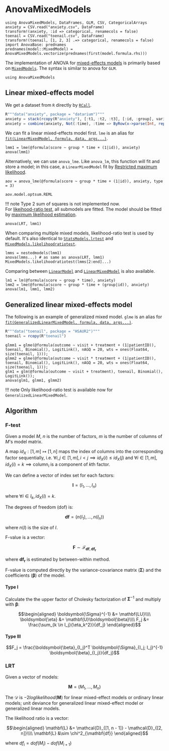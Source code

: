 # AnovaMixedModels
```@setup mm
using AnovaMixedModels, DataFrames, GLM, CSV, CategoricalArrays
anxiety = CSV.read("anxiety.csv", DataFrame)
transform!(anxiety, :id => categorical, renamecols = false)
toenail = CSV.read("toenail.csv", DataFrame)
transform!(toenail, [1, 2, 3] .=> categorical, renamecols = false)
import AnovaBase: prednames
prednames(model::MixedModel) = AnovaMixedModels.vectorize(prednames(first(model.formula.rhs)))
```
The implementation of ANOVA for [mixed-effects models](https://en.wikipedia.org/wiki/Mixed_model) is primarily based on [`MixedModels`](https://juliastats.org/MixedModels.jl/stable/). The syntax is similar to anova for `GLM`.   
```@example mm
using AnovaMixedModels
```
## Linear mixed-effects model
We get a dataset from `R` directly by [`RCall`](https://juliainterop.github.io/RCall.jl/stable/).
```julia
R"""data("anxiety", package = "datarium")"""
anxiety = stack(rcopy(R"anxiety"), [:t1, :t2, :t3], [:id, :group], variable_name = :time, value_name = :score)
anxiety = combine(anxiety, Not(:time), :time => ByRow(x->parse(Int, replace(String(x), "t"=>""))) => :time)
```
We can fit a linear mixed-effects model first. `lme` is an alias for [`fit(LinearMixedModel, formula, data, args...)`](https://juliastats.org/MixedModels.jl/stable/constructors/#Examples-of-linear-mixed-effects-model-fits).
```@example mm
lmm1 = lme(@formula(score ~ group * time + (1|id)), anxiety)
anova(lmm1)
```
Alternatively, we can use `anova_lme`. Like `anova_lm`, this function will fit and store a model; in this case, a `LinearMixedModel` fit by [Restricted maximum likelihood](https://en.wikipedia.org/wiki/Restricted_maximum_likelihood).
```@example mm
aov = anova_lme(@formula(score ~ group * time + (1|id)), anxiety, type = 3)
```
```@example mm
aov.model.optsum.REML
```
!!! note
    Type 2 sum of squares is not implemented now.  
For [likeihood-ratio test](https://en.wikipedia.org/wiki/Likelihood-ratio_test), all submodels are fitted. The model should be fitted by [maximum likelihood estimation](https://en.wikipedia.org/wiki/Maximum_likelihood_estimation).
```@example mm
anova(LRT, lmm1)
```
When comparing multiple mixed models, likelihood-ratio test is used by default. 
It's also identical to [`StatsModels.lrtest`](https://juliastats.org/StatsModels.jl/stable/api/#StatsModels.lrtest) and [`MixedModels.likelihoodratiotest`](https://juliastats.org/MixedModels.jl/stable/api/#MixedModels.LikelihoodRatioTest).
```@example mm
lmms = nestedmodels(lmm1)
anova(lmms...) # as same as anova(LRT, lmm1)
MixedModels.likelihoodratiotest(lmms[2:end]...)
``` 
Comparing between [`LinearModel`](https://juliastats.org/GLM.jl/stable/api/#GLM.LinearModel) and [`LinearMixedModel`](https://juliastats.org/MixedModels.jl/stable/api/#MixedModels.LinearMixedModel) is also available.
```@example mm
lm1 = lm(@formula(score ~ group * time), anxiety)
lmm2 = lme(@formula(score ~ group * time + (group|id)), anxiety)
anova(lm1, lmm1, lmm2)
```
## Generalized linear mixed-effects model
The following is an example of generalized mixed model. `glme` is an alias for [`fit(GeneralizedLinearMixedModel, formula, data, args...)`](https://juliastats.org/MixedModels.jl/stable/constructors/#Fitting-generalized-linear-mixed-models).
```julia
R"""data("toenail", package = "HSAUR2")"""
toenail = rcopy(R"toenail")
```
```@example mm
glmm1 = glme(@formula(outcome ~ visit + treatment + (1|patientID)), toenail, Binomial(), LogitLink(), nAGQ = 20, wts = ones(Float64, size(toenail, 1)));
glmm2 = glme(@formula(outcome ~ visit * treatment + (1|patientID)), toenail, Binomial(), LogitLink(), nAGQ = 20, wts = ones(Float64, size(toenail, 1)));
glm1 = glm(@formula(outcome ~ visit + treatment), toenail, Binomial(), LogitLink());
anova(glm1, glmm1, glmm2)
```
!!! note
    Only likelihood-ratio test is available now for `GeneralizedLinearMixedModel`.

## Algorithm
### F-test
Given a model $M$, $n$ is the number of factors, $m$ is the number of columns of $M$'s model matrix.

A map $id_X: [1, m] \mapsto [1, n]$ maps the index of columns into the corresponding factor sequentially, i.e. $\forall i, j \in [1, m], i \lt j \implies id_X(i) \leq id_X(j)$ and $\forall i \in [1, m], id_X(i) = k \implies \text{column}_i \text{ is a component of } k\text{th factor}$.

We can define a vector of index set for each factors:
```math
\mathbf{I} = (I_1, ..., I_n)
```
where $\forall i \in I_k, id_X(i) = k$.

The degrees of freedom (dof) is:
```math
\mathbf{df} = (n(I_1), ..., n(I_n))
```
where $n(I)$ is the size of $I$.

F-value is a vector:
```math
\mathbf{F} \sim \mathcal{F}_{\mathbf{df}, \mathbf{df_r}}
```
where $\mathbf{df_r}$ is estimated by between-within method.

F-value is computed directly by the variance-covariance matrix ($\boldsymbol \Sigma$) and the coefficients ($\boldsymbol \beta$) of the model. 
#### Type I
Calculate the the upper factor of Cholesky factorization of $\boldsymbol \Sigma^{-1}$ and multiply with $\boldsymbol \beta$:
```math
\begin{aligned}
    \boldsymbol{\Sigma}^{-1} &= \mathbf{LU}\\\\
    \boldsymbol{\eta} &= \mathbf{U}\boldsymbol{\beta}\\\\
    F_j &= \frac{\sum_{k \in I_j}{\eta_k^2}}{df_j}
\end{aligned}
```

#### Type III
```math
F_j = \frac{\boldsymbol{\beta}_{I_j}^T \boldsymbol{\Sigma}_{I_j; I_j}^{-1} \boldsymbol{\beta}_{I_j}}{df_j}
```

### LRT
Given a vector of models:
```math
\mathbf{M} = (M_1, ..., M_n)
``` 
The $\mathcal{D}$ is $-2loglikelihood(\mathbf{M})$ for linear mixed-effect models or ordinary linear models; unit deviance for generalized linear mixed-effect model or generalized linear models.

The likelihood ratio is a vector:
```math
\begin{aligned}
    \mathbf{L} &= \mathcal{D}_{[1, n - 1]} - \mathcal{D}_{[2, n]}\\\\
    \mathbf{L} &\sim \chi^2_{\mathbf{df}}
\end{aligned}
```
where $df_i = dof(M_i) - dof(M_{i+1})$